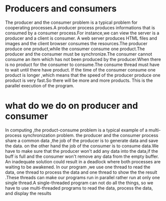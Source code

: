 
# Producers and consumers
The producer and the consumer problem is a typical problem for cooperating processes.A producer process produces informations that is consumed by a consumer process.For instance,we can view the server is a producer and a client is consumer. A web server produces HTML files and images and the  client  browser consumes the resources.The producer produce one product,while the consumer consume one product.The producer and the consumer must be synchronize.The consumer cannot consume an item which has not been produced by the producer.When there is no product for the  consumer to  consume.The consume thread must have to wait until there have product. If the time of the consumer consume one product is longer ,which means that the speed of the producer produce one product is very fast.So there will be more and more products. This is the parallel execution of the program.


# what do we do on producer and consumer
In computing ,the product-consume problem is a typical example of a multi-process synchronization problem. the producer and the consumer process share  a common data ,the job of the producer  is to generate data and save the data. on the other hand the job of the consumer is to consume data.We have to make sure that the producer won't add any data into the data,if the buff is full and the consumer won't remove any data from the empty buffer. An inadequate solution could result in a deadlock where both processes are waiting to be awakened.  In our program ,we use one thread to read the data, one thread to process the data and one thread to show the the result .These threads can make our programs run in parallel rather run at only one single thread.A single-threaded program can not do all the things, so we have to use multi-threaded programs to read the data, process the data, and display the results

